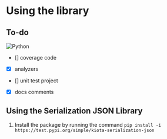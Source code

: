 # Using the library

## To-do

![Python](https://github.com/microsoft/kiota/actions/workflows/authentication-python-azure.yml/badge.svg)

- [] coverage code
- [x] analyzers
- [] unit test project
- [x] docs comments

## Using the Serialization JSON Library

1. Install the package by running the command
`pip install -i https://test.pypi.org/simple/kiota-serialization-json`